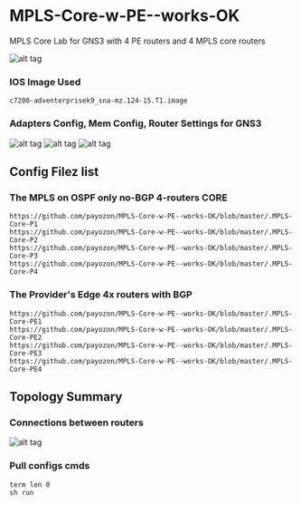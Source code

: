 # MPLS-Core-w-PE--works-OK
MPLS Core Lab for GNS3 with 4 PE routers and 4 MPLS core routers

![alt tag](https://raw.githubusercontent.com/payozon/MPLS-Core-w-PE--works-OK/master/screenshot2.png)

### IOS Image Used
```
c7200-adventerprisek9_sna-mz.124-15.T1.image
```
### Adapters Config, Mem Config, Router Settings for GNS3

![alt tag](https://raw.githubusercontent.com/payozon/MPLS-Core-w-PE--works-OK/master/adapters-config.JPG)
![alt tag](https://raw.githubusercontent.com/payozon/MPLS-Core-w-PE--works-OK/master/mem-disk.JPG)
![alt tag](https://raw.githubusercontent.com/payozon/MPLS-Core-w-PE--works-OK/master/c7200-config.JPG)

## Config Filez list
### The MPLS on OSPF only no-BGP 4-routers CORE 
```
https://github.com/payozon/MPLS-Core-w-PE--works-OK/blob/master/.MPLS-Core-P1
https://github.com/payozon/MPLS-Core-w-PE--works-OK/blob/master/.MPLS-Core-P2
https://github.com/payozon/MPLS-Core-w-PE--works-OK/blob/master/.MPLS-Core-P3
https://github.com/payozon/MPLS-Core-w-PE--works-OK/blob/master/.MPLS-Core-P4
```
### The Provider's Edge 4x routers with BGP
```
https://github.com/payozon/MPLS-Core-w-PE--works-OK/blob/master/.MPLS-Core-PE1
https://github.com/payozon/MPLS-Core-w-PE--works-OK/blob/master/.MPLS-Core-PE2
https://github.com/payozon/MPLS-Core-w-PE--works-OK/blob/master/.MPLS-Core-PE3
https://github.com/payozon/MPLS-Core-w-PE--works-OK/blob/master/.MPLS-Core-PE4
```

## Topology Summary 
###  Connections between routers

![alt tag](https://raw.githubusercontent.com/payozon/MPLS-Core-w-PE--works-OK/master/topology-summary.JPG)

### Pull configs cmds
```
term len 0
sh run
```
